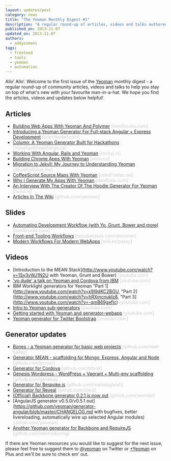```yaml
---
layout: updates/post
category: news
title: "The Yeoman Monthly Digest #1"
description: "A regular round-up of articles, videos and talks authored by the Yeoman community."
published_on: 2013-11-07
updated_on: 2013-11-07
authors:
  - addyosmani
tags:
  - frontend
  - tools
  - yeoman
  - automation
---
```

<style>.external-domain{color:#ccc;}</style>

Allo’ Allo’. Welcome to the first issue of the [Yeoman](http://yeoman.io) monthly digest - a regular round-up of community articles, videos and talks to help you stay on top of what's new with your favourite man-in-a-hat.  We hope you find the articles, videos and updates below helpful!

<h2>Articles</h2>

* [Building Web Apps With Yeoman And Polymer](http://www.html5rocks.com/en/tutorials/webcomponents/yeoman/) <span class="external-domain">[html5rocks.com]</span>
* [Introducing a Yeoman Generator For Full-stack Angular + Express Development](http://tylerhenkel.com/introducing-yeoman-angularjs-express-full-stack-generator/) <span class="external-domain">[tylerHenkel.com]</span>
* [Column: A Yeoman Generator Built for Hackathons](http://movefastbreakthings.ca/column-a-yeoman-generator-built-for-hackathons/) <span class="external-domain">[movefastbreakthings.ca]</span>
* [Working With Angular, Rails and Yeoman](http://rockyj.in/2013/10/24/angular_rails.html) <span class="external-domain">[rockyj.in]</span>
* [Building Chrome Apps With Yeoman](http://www.alolo.co/blog/2013/10/30/building-a-chrome-extension-with-yeoman) <span class="external-domain">[alolo.co]</span>
* [Migration to Jekyll: My Journey to Understanding Yeoman](http://davidcalhoun.me/2013/10/30/migration-to-jekyll-my-journey-to-understanding-yeoman/) <span class="external-domain">[davidCalhoun.me]</span>
* [CoffeeScript Source Maps With Yeoman](http://mikefowler.me/2013/10/28/coffeescript-source-maps-with-yeoman/) <span class="external-domain">[mikeFowler.me]</span>
* [Why I Generate My Apps With Yeoman](http://danristic.com/javascript/tooling/2013/10/08/why-i-generate-all-my-apps-with-yeoman.html) <span class="external-domain">[danRistic.com]</span>
* [An Interview With The Creator Of The Hoodie Generator For Yeoman](http://blog.hood.ie/2013/10/a-hoodie-for-you-interviews-with-hoodie-users-2-robert-katzki-and-the-yeoman-generator/) <span class="external-domain">[hood.ie]</span>
* [Articles In The Wiki](https://github.com/yeoman/yeoman/wiki/Articles) <span class="external-domain">[github.com/yeoman]</span>

<h2>Slides</h2>

* [Automating Development Workflow (with Yo, Grunt, Bower and more)](http://updates.html5rocks.com/2013/11/The-Landscape-Of-Front-end-Development-Automation-Slides) <span class="external-domain">[html5rocks.com]</span>
* [Front-end Tooling Workflows](https://speakerdeck.com/dmosher/frontend-workflows-and-tooling) <span class="external-domain">[speakerdeck.com/dmosher]</span>
* [Modern Workflows For Modern WebApps](http://slid.es/passy/yeoman/fullscreen) <span class="external-domain">[slid.es/passy]</span>

<h2>Videos</h2>

* [Introduction to the MEAN Stack](http://www.youtube.com/watch?v=1Sy3vWJ1N2U with Yeoman, Grunt and Bower) <span class="external-domain">[youtube.com]</span>
* ['yo dude' a talk on Yeoman and Cordova from IBM](http://www.youtube.com/watch?v=RPMIz0id7eE) <span class="external-domain">[youtube.com]</span>
* IBM Worklight generators for Yeoman "Part 1](http://www.youtube.com/watch?v=x9I9dKC2BGU, "Part 2](http://www.youtube.com/watch?v=hRXmcnukIz8, "Part 3](http://www.youtube.com/watch?v=-qmB69gefIc) <span class="external-domain">[youtube.com]</span>
* [Intro to Yeoman sub-generators](http://www.youtube.com/watch?v=rYwJ5-esSYE) <span class="external-domain">[youtube.com]</span>
* [Getting started with Yeoman and generator-webapp](http://www.youtube.com/watch?v=zBt2g9ekiug) <span class="external-domain">[youtube.com]</span>
* [Yeoman generator for Twitter Bootstrap](http://www.youtube.com/watch?v=RO8TdD5EuNs) <span class="external-domain">[youtube.com]</span>

<h2>Generator updates</h2>

* [Bones - a Yeoman generator for basic web projects](https://github.com/matt-bailey/generator-bones) <span class="external-domain">[github.com/matt-bailey]</span>
* [Generator MEAN - scaffolding for Mongo, Express, Angular and Node](https://github.com/jrcryer/generator-mean) <span class="external-domain">[github.com/jrcryer]</span>
* [Generator for Cordova](https://github.com/btholt/generator-cordova) <span class="external-domain">[github.com/btholt]</span>
* [Genesis Wordpress - WordPress + Vagrant + Multi-env scaffolding](https://github.com/genesis/wordpress/) <span class="external-domain">[github.com/genesis]</span>
* [Generator for Bespoke.js](https://github.com/markdalgleish/generator-bespoke) <span class="external-domain">[github.com/markdagleish]</span>
* [Generator for Reveal](https://github.com/slara/generator-reveal) <span class="external-domain">[github.com/slara]</span>
* [(Official) Backbone generator 0.2.1 is now out](https://github.com/yeoman/generator-backbone/releases/tag/v0.2.1) <span class="external-domain">[github.com/yeoman]</span>
* [AngularJS generator v0.5.0/v0.5.1 out](https://github.com/yeoman/generator-angular/blob/master/CHANGELOG.md with bugfixes, better livereloading, automatically wire up selected Angular modules) <span class="external-domain">[github.com/yeoman]</span>
* [Another Yeoman generator for Backbone and RequireJS](https://github.com/reintroducing/generator-bbr) <span class="external-domain">[github.com/reintroducing]</span>

If there are Yeoman resources you would like to suggest for the next issue, please feel free to suggest them to [@yeoman](http://twitter.com/yeoman) on Twitter or [+Yeoman](https://plus.google.com/101063139999404044459) on Plus and we’ll be sure to check em’ out.
